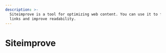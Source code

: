 ```yaml
---
description: >-
  Siteimprove is a tool for optimizing web content. You can use it to fix broken
  links and improve readability.
---
```


# Siteimprove

